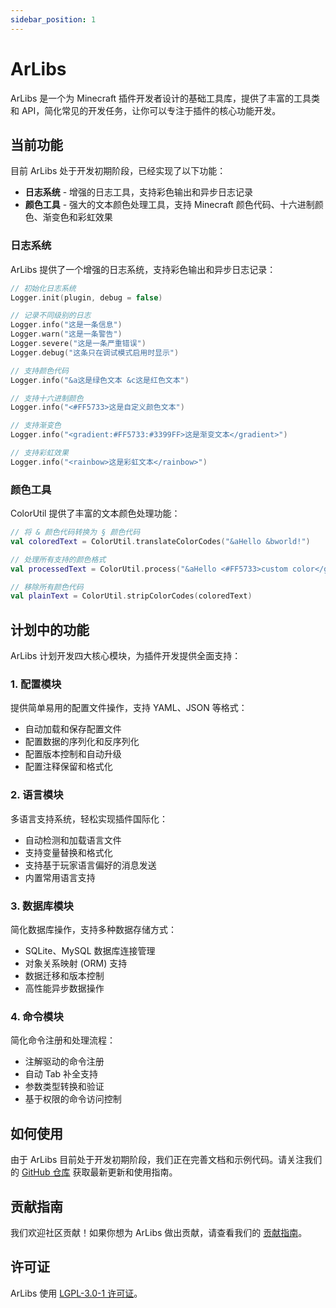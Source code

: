 ```yaml
---
sidebar_position: 1
---
```


# ArLibs

ArLibs 是一个为 Minecraft 插件开发者设计的基础工具库，提供了丰富的工具类和 API，简化常见的开发任务，让你可以专注于插件的核心功能开发。

## 当前功能

目前 ArLibs 处于开发初期阶段，已经实现了以下功能：

- **日志系统** - 增强的日志工具，支持彩色输出和异步日志记录
- **颜色工具** - 强大的文本颜色处理工具，支持 Minecraft 颜色代码、十六进制颜色、渐变色和彩虹效果

### 日志系统

ArLibs 提供了一个增强的日志系统，支持彩色输出和异步日志记录：

```kotlin
// 初始化日志系统
Logger.init(plugin, debug = false)

// 记录不同级别的日志
Logger.info("这是一条信息")
Logger.warn("这是一条警告")
Logger.severe("这是一条严重错误")
Logger.debug("这条只在调试模式启用时显示")

// 支持颜色代码
Logger.info("&a这是绿色文本 &c这是红色文本")

// 支持十六进制颜色
Logger.info("<#FF5733>这是自定义颜色文本")

// 支持渐变色
Logger.info("<gradient:#FF5733:#3399FF>这是渐变文本</gradient>")

// 支持彩虹效果
Logger.info("<rainbow>这是彩虹文本</rainbow>")
```

### 颜色工具

ColorUtil 提供了丰富的文本颜色处理功能：

```kotlin
// 将 & 颜色代码转换为 § 颜色代码
val coloredText = ColorUtil.translateColorCodes("&aHello &bworld!")

// 处理所有支持的颜色格式
val processedText = ColorUtil.process("&aHello <#FF5733>custom color</gradient:#FF5733:#3399FF>gradient</gradient> <rainbow>rainbow</rainbow>")

// 移除所有颜色代码
val plainText = ColorUtil.stripColorCodes(coloredText)
```

## 计划中的功能

ArLibs 计划开发四大核心模块，为插件开发提供全面支持：

### 1. 配置模块

提供简单易用的配置文件操作，支持 YAML、JSON 等格式：

- 自动加载和保存配置文件
- 配置数据的序列化和反序列化
- 配置版本控制和自动升级
- 配置注释保留和格式化

### 2. 语言模块

多语言支持系统，轻松实现插件国际化：

- 自动检测和加载语言文件
- 支持变量替换和格式化
- 支持基于玩家语言偏好的消息发送
- 内置常用语言支持

### 3. 数据库模块

简化数据库操作，支持多种数据存储方式：

- SQLite、MySQL 数据库连接管理
- 对象关系映射 (ORM) 支持
- 数据迁移和版本控制
- 高性能异步数据操作

### 4. 命令模块

简化命令注册和处理流程：

- 注解驱动的命令注册
- 自动 Tab 补全支持
- 参数类型转换和验证
- 基于权限的命令访问控制

## 如何使用

由于 ArLibs 目前处于开发初期阶段，我们正在完善文档和示例代码。请关注我们的 [GitHub 仓库](https://github.com/ArTeamTech/ArLibs) 获取最新更新和使用指南。

## 贡献指南

我们欢迎社区贡献！如果你想为 ArLibs 做出贡献，请查看我们的 [贡献指南](https://github.com/ArTeamTech/ArLibs/blob/main/CONTRIBUTING.md)。

## 许可证

ArLibs 使用 [LGPL-3.0-1 许可证](https://github.com/ArTeamTech/ArLibs/blob/main/LICENSE)。

